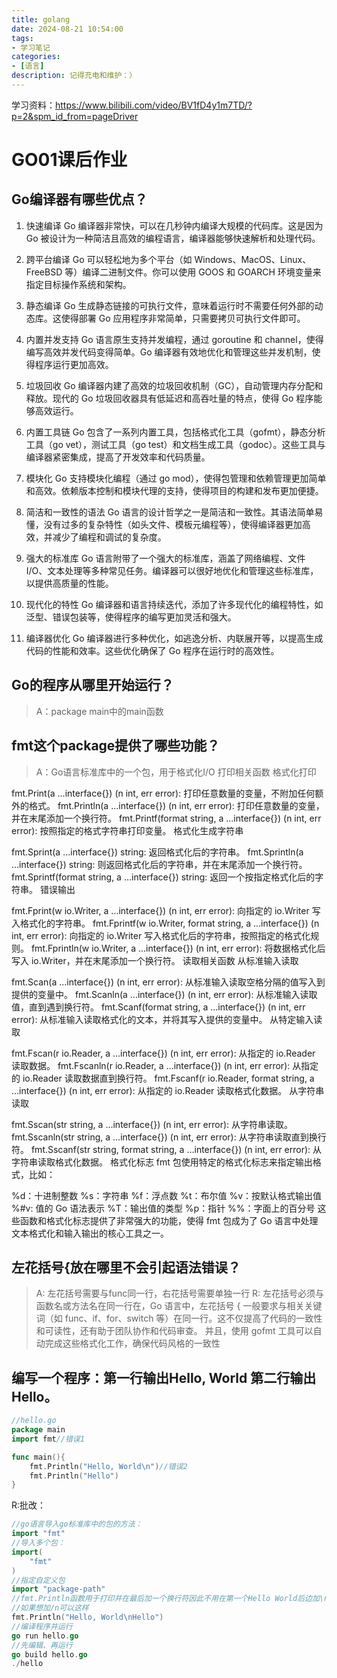 ```yaml
---
title: golang
date: 2024-08-21 10:54:00
tags:
- 学习笔记
categories:
- [语言]
description: 记得充电和维护：）
---
```

学习资料：https://www.bilibili.com/video/BV1fD4y1m7TD/?p=2&spm_id_from=pageDriver

# GO01课后作业
## Go编译器有哪些优点？
1. 快速编译
Go 编译器非常快，可以在几秒钟内编译大规模的代码库。这是因为 Go 被设计为一种简洁且高效的编程语言，编译器能够快速解析和处理代码。

2. 跨平台编译
Go 可以轻松地为多个平台（如 Windows、MacOS、Linux、FreeBSD 等）编译二进制文件。你可以使用 GOOS 和 GOARCH 环境变量来指定目标操作系统和架构。
​
3. 静态编译
Go 生成静态链接的可执行文件，意味着运行时不需要任何外部的动态库。这使得部署 Go 应用程序非常简单，只需要拷贝可执行文件即可。

4. 内置并发支持
Go 语言原生支持并发编程，通过 goroutine 和 channel，使得编写高效并发代码变得简单。Go 编译器有效地优化和管理这些并发机制，使得程序运行更加高效。

5. 垃圾回收
Go 编译器内建了高效的垃圾回收机制（GC），自动管理内存分配和释放。现代的 Go 垃圾回收器具有低延迟和高吞吐量的特点，使得 Go 程序能够高效运行。

6. 内置工具链
Go 包含了一系列内置工具，包括格式化工具（gofmt），静态分析工具（go vet），测试工具（go test）和文档生成工具（godoc）。这些工具与编译器紧密集成，提高了开发效率和代码质量。

7. 模块化
Go 支持模块化编程（通过 go mod），使得包管理和依赖管理更加简单和高效。依赖版本控制和模块代理的支持，使得项目的构建和发布更加便捷。

8. 简洁和一致性的语法
Go 语言的设计哲学之一是简洁和一致性。其语法简单易懂，没有过多的复杂特性（如头文件、模板元编程等），使得编译器更加高效，并减少了编程和调试的复杂度。

9. 强大的标准库
Go 语言附带了一个强大的标准库，涵盖了网络编程、文件 I/O、文本处理等多种常见任务。编译器可以很好地优化和管理这些标准库，以提供高质量的性能。

10. 现代化的特性
Go 编译器和语言持续迭代，添加了许多现代化的编程特性，如泛型、错误包装等，使得程序的编写更加灵活和强大。

11. 编译器优化
Go 编译器进行多种优化，如逃逸分析、内联展开等，以提高生成代码的性能和效率。这些优化确保了 Go 程序在运行时的高效性。

## Go的程序从哪里开始运行？
> A：package main中的main函数

## fmt这个package提供了哪些功能？
> A：Go语言标准库中的一个包，用于格式化I/O
打印相关函数
格式化打印

fmt.Print(a ...interface{}) (n int, err error): 打印任意数量的变量，不附加任何额外的格式。
fmt.Println(a ...interface{}) (n int, err error): 打印任意数量的变量，并在末尾添加一个换行符。
fmt.Printf(format string, a ...interface{}) (n int, err error): 按照指定的格式字符串打印变量。
格式化生成字符串

fmt.Sprint(a ...interface{}) string: 返回格式化后的字符串。
fmt.Sprintln(a ...interface{}) string: 则返回格式化后的字符串，并在末尾添加一个换行符。
fmt.Sprintf(format string, a ...interface{}) string: 返回一个按指定格式化后的字符串。
错误输出

fmt.Fprint(w io.Writer, a ...interface{}) (n int, err error): 向指定的 io.Writer 写入格式化的字符串。
fmt.Fprintf(w io.Writer, format string, a ...interface{}) (n int, err error): 向指定的 io.Writer 写入格式化后的字符串，按照指定的格式化规则。
fmt.Fprintln(w io.Writer, a ...interface{}) (n int, err error): 将数据格式化后写入 io.Writer，并在末尾添加一个换行符。
读取相关函数
从标准输入读取

fmt.Scan(a ...interface{}) (n int, err error): 从标准输入读取空格分隔的值写入到提供的变量中。
fmt.Scanln(a ...interface{}) (n int, err error): 从标准输入读取值，直到遇到换行符。
fmt.Scanf(format string, a ...interface{}) (n int, err error): 从标准输入读取格式化的文本，并将其写入提供的变量中。
从特定输入读取

fmt.Fscan(r io.Reader, a ...interface{}) (n int, err error): 从指定的 io.Reader 读取数据。
fmt.Fscanln(r io.Reader, a ...interface{}) (n int, err error): 从指定的 io.Reader 读取数据直到换行符。
fmt.Fscanf(r io.Reader, format string, a ...interface{}) (n int, err error): 从指定的 io.Reader 读取格式化数据。
从字符串读取

fmt.Sscan(str string, a ...interface{}) (n int, err error): 从字符串读取。
fmt.Sscanln(str string, a ...interface{}) (n int, err error): 从字符串读取直到换行符。
fmt.Sscanf(str string, format string, a ...interface{}) (n int, err error): 从字符串读取格式化数据。
格式化标志
fmt 包使用特定的格式化标志来指定输出格式，比如：

%d：十进制整数
%s：字符串
%f：浮点数
%t：布尔值
%v：按默认格式输出值
%#v: 值的 Go 语法表示
%T：输出值的类型
%p：指针
%%：字面上的百分号
这些函数和格式化标志提供了非常强大的功能，使得 fmt 包成为了 Go 语言中处理文本格式化和输入输出的核心工具之一。

## 左花括号{放在哪里不会引起语法错误？
> A: 左花括号需要与func同一行，右花括号需要单独一行
> R: 左花括号必须与函数名或方法名在同一行在，Go 语言中，左花括号 { 一般要求与相关关键词（如 func、if、for、switch 等）在同一行。这不仅提高了代码的一致性和可读性，还有助于团队协作和代码审查。 并且，使用 gofmt 工具可以自动完成这些格式化工作，确保代码风格的一致性

## 编写一个程序：第一行输出Hello, World 第二行输出Hello。
```go
//hello.go
package main
import fmt//错误1

func main(){
    fmt.Println("Hello, World\n")//错误2
    fmt.Println("Hello")
}
```
R:批改：
```go
//go语言导入go标准库中的包的方法：
import "fmt"
//导入多个包：
import(
    "fmt"
)
//指定自定义包
import "package-path"
//fmt.Println函数用于打印并在最后加一个换行符因此不用在第一个Hello World后边加\n，这样会有额外空行
//如果想加/n可以这样
fmt.Println("Hello, World\nHello")
//编译程序并运行
go run hello.go
//先编辑、再运行
go build hello.go
./hello